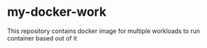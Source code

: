 # my-docker-work
This repository contains docker image for multiple workloads to run container based out of it
